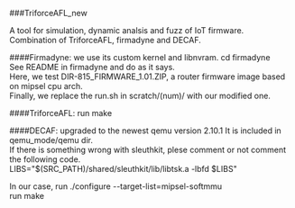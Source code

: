 ###TriforceAFL_new

A tool for simulation, dynamic analsis and fuzz of IoT firmware. <br>
Combination of TriforceAFL, firmadyne and DECAF. <br>

####Firmadyne: we use its custom kernel and libnvram. 
  cd firmadyne <br>
  See README in firmadyne and do as it says. <br>
  Here, we test DIR-815_FIRMWARE_1.01.ZIP, a router firmware image based on mipsel cpu arch. <br>
  Finally, we replace the run.sh in scratch/(num)/ with our modified one. <br>

####TriforceAFL: 
  run make <br>
  
####DECAF: upgraded to the newest qemu version 2.10.1
   It is included in qemu_mode/qemu dir. <br>
   If there is something wrong with sleuthkit, plese comment or not comment the following code. <br>
	LIBS="\$(SRC_PATH)/shared/sleuthkit/lib/libtsk.a -lbfd $LIBS" <br>

   In our case, run ./configure --target-list=mipsel-softmmu <br>
   run make <br>



